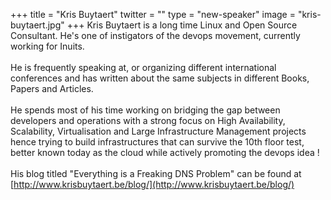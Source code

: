 +++
title = "Kris Buytaert"
twitter = ""
type = "new-speaker"
image = "kris-buytaert.jpg"
+++
Kris Buytaert is a long time Linux and Open Source Consultant. He's one of instigators of the devops movement, currently working for Inuits.<br /><br /> He is frequently speaking at, or organizing different international conferences and has written about the same subjects in different Books, Papers and Articles.<br /><br /> He spends most of his time working on bridging the gap between developers and operations with a strong focus on High Availability, Scalability, Virtualisation and Large Infrastructure Management projects hence trying to build infrastructures that can survive the 10th floor test, better known today as the cloud while actively promoting the devops idea !<br /><br /> His blog titled "Everything is a Freaking DNS Problem" can be found at [http://www.krisbuytaert.be/blog/](http://www.krisbuytaert.be/blog/)